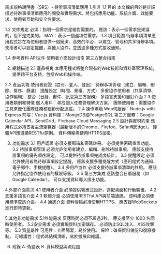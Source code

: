需求規格說明書（SRS）- 待辦事項清單應用
1.引言
1.1 目的
本文檔的目的是詳細描述待辦事項清單應用的開發和實現需求。將包括應用功能、系統介面、效能要求、使用者互動和安全性要求。

1.2 文件規定
必須：指明一個需求是絕對需要的。
應該：表示一個需求是建議的，但不是完美的。
MAY：表示一個選項性需求。
1.3 項目範圍
待辦事項清單應用程式旨在為使用者提供一個簡潔、高效的平台，以建立、管理和共享待辦事項。使用者可以設定提醒，與他人協作，並透過多種方式接收通知。

1.4 參考資料
API文件
使用者介面設計指南
第三方整合指南


2. 總體描述
2.1 產品視角
本應用程式將整合現有的Web技術和資料庫管理系統，提供跨平台支持，包括Web和操作端。

2.2 產品功能
使用者認證（註冊、登入、登出）
待辦事項管理（建立、編輯、刪除、排序、篩選）
提醒設定（時間、重複、方式）
多重協作使用者（共享清單、協作編輯）
整合（日曆、郵件、訊息第三方服務）
多語言支援和自訂介面
2.3 使用者類別和特徵
個人用戶：尋找個人任務管理解決方案。
團隊使用者：需要協作工具來優化團隊任務和細節分配追蹤。
2.4 操作環境
Web伺服器：Node.js with Express
前端：Vue.js
資料庫：MongoDB或PostgreSQL
第三方服務：Google Calendar API，SendGrid，Firebase Cloud Messaging
2.5 設計與實現約束
應用程式必須支援主流瀏覽器（最新版本的Chrome、Firefox、Safari和Edge）。
硬體API應遵循RESTful原則。
資料傳輸需使用HTTPS加密。


3. 功能需求
3.1 用戶認證
必須支援郵箱和密碼註冊。
必須提供密碼重置功能。
3.2 待辦事項管理
必須允許使用者建立、編輯、刪除待辦事項。
應該支援待辦事項的優先順序設定。
可以提供待辦事項完成度統計。
3.3 提醒設定
必須允許使用者為待辦事項設定提醒。
應該支援多種提醒方式（應用程式內通知、電子郵件、手機提醒）。
3.4 多用戶協作
必須支援待辦事項清單的共用。
應該允許指定協作使用者的權限等級。
3.5 第三方集成
應該整合日曆服務（如Google Calendar）。
可以支援資料導入匯出功能。


4.外部介面需求
4.1 使用者介面
必須提供響應式設計，適配桌面和行動裝置。
4.2 支援多語言介面
4.3 軟體介面
必須使用RESTful API與前端通訊。
資料庫必須使用標準查詢介面。
4.4 通訊介面
資料傳輸必須使用HTTPS。
應支援WebSockets進行即時更新。


5.其他非功能需求
5.1性能需求
反應時間必須不超過3秒。
應支援至少 1000 名同時使用者。
5.2安全需求
必須實現資料加密儲存。
必須防止SQL注入、XSS攻擊等。
5.3 質量屬性
可用性：介面簡潔，易於使用。
保證：確保資料備份和復原機制。
可維護性：程式碼結構清晰，易於擴展和維護。

6. 附錄
A. 術語表
B. 資料模型與流程圖
